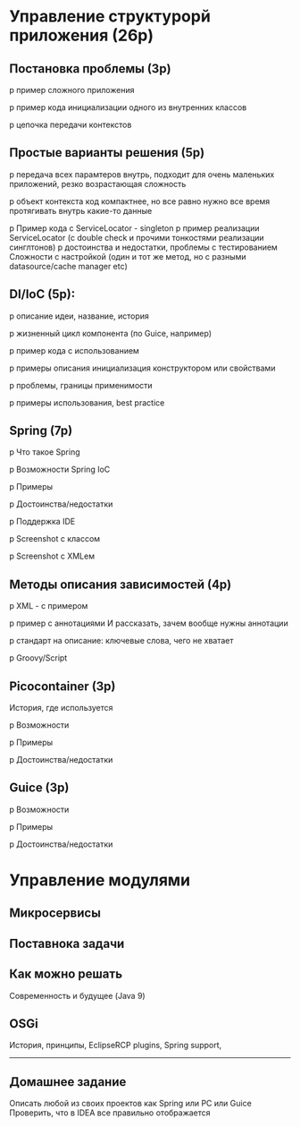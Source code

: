 Управление структурорй приложения (26p)
===

Постановка проблемы (3p)
---
p пример сложного приложения

p пример кода инициализации одного из внутренних классов

p цепочка передачи контекстов

Простые варианты решения (5p)
---
p передача всех парамтеров внутрь,
подходит для очень маленьких приложений,
резко возрастающая сложность

p объект контекста 
код компактнее, но все равно нужно все время протягивать внутрь какие-то данные

p Пример кода с ServiceLocator - singleton
p пример реализации ServiceLocator (с double check и прочими тонкостями реализации синглтонов)
p достоинства и недостатки, проблемы с тестированием
Сложности с настройкой (один и тот же метод, но с разными datasource/cache manager etc)

DI/IoC (5p):
---
p описание идеи, название, история

p жизненный цикл компонента (по Guice, например)

p пример кода с использованием 

p примеры описания
инициализация конструктором или свойствами

p проблемы, границы применимости

p примеры использования, best practice

Spring (7p)
---
p Что такое Spring

p Возможности Spring IoC

p Примеры

p Достоинства/недостатки

p Поддержка IDE

p Screenshot с классом

p Screenshot c XMLем

Методы описания зависимостей (4p) 
---
p XML - с примером

p пример с аннотациями
И рассказать, зачем вообще нужны аннотации

p стандарт на описание: ключевые слова, чего не хватает

p Groovy/Script


Picocontainer (3p)
---
История, где используется

p Возможности

p Примеры

p Достоинства/недостатки

Guice (3p)
---
p Возможности

p Примеры

p Достоинства/недостатки

Управление модулями
===

Микросервисы
---

Поставнока задачи
---

Как можно решать
---
Современность и будущее (Java 9)

OSGi
---
История, принципы, EclipseRCP plugins, Spring support, 


________
Домашнее задание
---
Описать любой из своих проектов как Spring или PC или Guice
Проверить, что в IDEA все правильно отображается